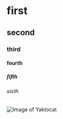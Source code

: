 # first
## second
### third
#### fourth
##### fifth
###### sixth


![Image of Yaktocat](https://octodex.github.com/images/yaktocat.png)
